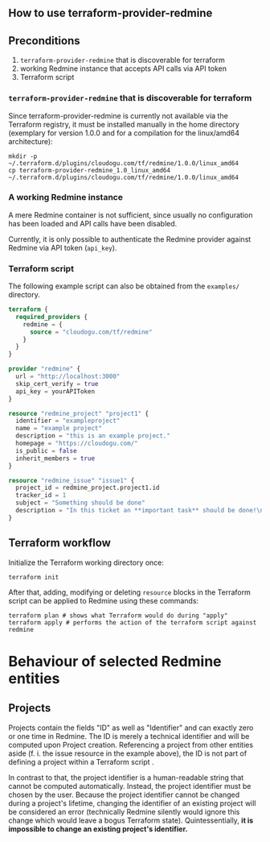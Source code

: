 ## How to use terraform-provider-redmine

## Preconditions

1. `terraform-provider-redmine` that is discoverable for terraform
1. working Redmine instance that accepts API calls via API token
1. Terraform script

### `terraform-provider-redmine` that is discoverable for terraform

Since terraform-provider-redmine is currently not available via the Terraform registry, it must be installed manually in
the home directory (exemplary for version 1.0.0 and for a compilation for the linux/amd64 architecture):

```
mkdir -p ~/.terraform.d/plugins/cloudogu.com/tf/redmine/1.0.0/linux_amd64
cp terraform-provider-redmine_1.0_linux_amd64 ~/.terraform.d/plugins/cloudogu.com/tf/redmine/1.0.0/linux_amd64
```

### A working Redmine instance

A mere Redmine container is not sufficient, since usually no configuration has been loaded and API calls have been
disabled.

Currently, it is only possible to authenticate the Redmine provider against Redmine via API token (`api_key`).

### Terraform script

The following example script can also be obtained from the `examples/` directory. 

```terraform
terraform {
  required_providers {
    redmine = {
      source = "cloudogu.com/tf/redmine"
    }
  }
}

provider "redmine" {
  url = "http://localhost:3000"
  skip_cert_verify = true
  api_key = yourAPIToken
}

resource "redmine_project" "project1" {
  identifier = "exampleproject"
  name = "example project"
  description = "this is an example project."
  homepage = "https://cloudogu.com/"
  is_public = false
  inherit_members = true
}

resource "redmine_issue" "issue1" {
  project_id = redmine_project.project1.id
  tracker_id = 1
  subject = "Something should be done"
  description = "In this ticket an **important task** should be done!\n\nGo ahead!\n\n```bash\necho -n $PATH\n``"
}
```

## Terraform workflow

Initialize the Terraform working directory once:

```
terraform init
```

After that, adding, modifying or deleting `resource` blocks in the Terraform script can be applied to Redmine using
these commands:

```
terraform plan # shows what Terraform would do during "apply"
terraform apply # performs the action of the terraform script against redmine
```

# Behaviour of selected Redmine entities

## Projects

Projects contain the fields "ID" as well as "Identifier" and can exactly zero or one time in Redmine. The ID is merely a technical identifier and will be computed upon Project creation. Referencing a project from other entities aside (f. i. the issue resource in the example above), the ID is not part of defining a project within a Terraform script . 

In contrast to that, the project identifier is a human-readable string that cannot be computed automatically. Instead, the project identifier must be chosen by the user. Because the project identifier cannot be changed during a project's lifetime, changing the identifier of an existing project will be considered an error (technically Redmine silently would ignore this change which would leave a bogus Terraform state). Quintessentially, **it is impossible to change an existing project's identifier.**